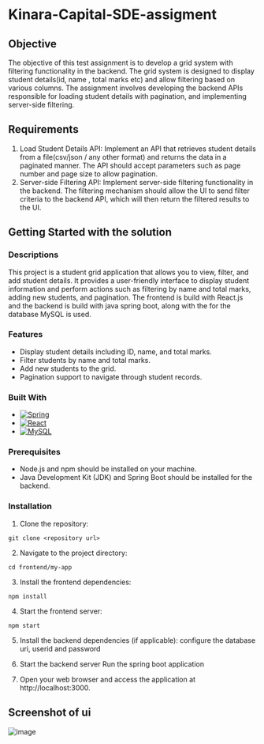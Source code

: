 # Kinara-Capital-SDE-assigment
## Objective

The objective of this test assignment is to develop a grid system with filtering functionality in the
backend. The grid system is designed to display student details(id, name , total marks etc) and
allow filtering based on various columns.
The assignment involves developing the backend APIs responsible for loading student details
with pagination, and implementing server-side filtering.

## Requirements

1. Load Student Details API: Implement an API that retrieves student details from a
file(csv/json / any other format) and returns the data in a paginated manner. The API
should accept parameters such as page number and page size to allow pagination.
2. Server-side Filtering API: Implement server-side filtering functionality in the backend.
The filtering mechanism should allow the UI to send filter criteria to the backend API,
which will then return the filtered results to the UI.


## Getting Started with the solution

### Descriptions

This project is a student grid application that allows you to view, filter, and add student details. It provides a user-friendly interface to display student information and perform actions such as filtering by name and total marks, adding new students, and pagination.
The frontend is build with React.js and the backend is build with java spring boot, along with the for the database MySQL is used.

### Features

- Display student details including ID, name, and total marks.
- Filter students by name and total marks.
- Add new students to the grid.
- Pagination support to navigate through student records.

### Built With

* [![Spring][Spring.io]][Spring-url]
* [![React][React.js]][React-url]
* [![MySQL][MySQL.com]][MySQL-url]

[React.js]: https://img.shields.io/badge/React-20232A?style=for-the-badge&logo=react&logoColor=61DAFB
[React-url]: https://reactjs.org/

[Spring.io]: https://img.shields.io/badge/Spring-6DB33F?style=for-the-badge&logo=spring&logoColor=white
[Spring-url]: https://spring.io/

[MySQL.com]: https://img.shields.io/badge/MySQL-005C84?style=for-the-badge&logo=mysql&logoColor=white
[MySQL-url]: https://mysql.com/

### Prerequisites

- Node.js and npm should be installed on your machine.
- Java Development Kit (JDK) and Spring Boot should be installed for the backend.

### Installation

1. Clone the repository:
 ```
git clone <repository url>
```
2. Navigate to the project directory:
```
cd frontend/my-app
```
3. Install the frontend dependencies:
```
npm install
```
4. Start the frontend server:
```
npm start
```

5. Install the backend dependencies (if applicable):
  configure the database uri, userid and password
6. Start the backend server
Run the spring boot application

7. Open your web browser and access the application at http://localhost:3000.


## Screenshot of ui
![image](https://github.com/satyam-9/Kinara-Capital-SDE-assigment/assets/58043576/a6a8f4fb-b386-44f5-80c1-5c2117a3d671)
